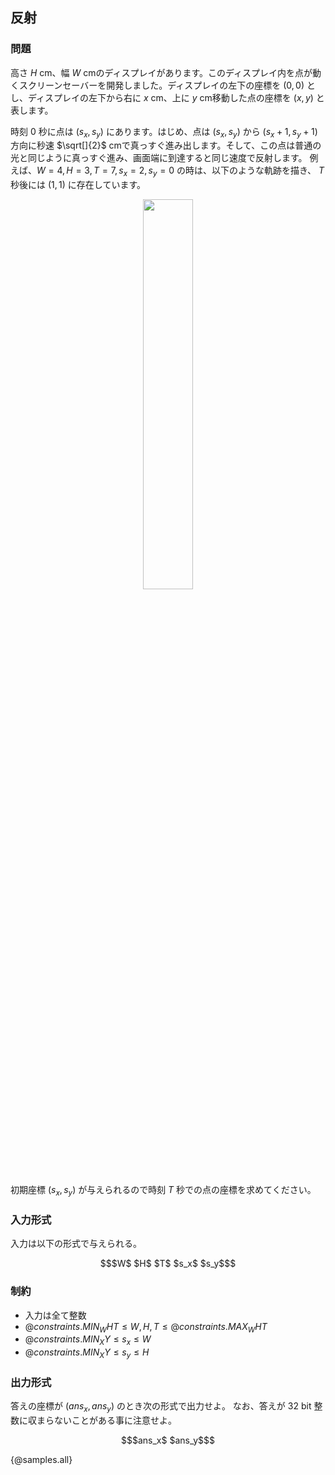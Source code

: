 ## 反射

### 問題
高さ $H$ cm、幅 $W$ cmのディスプレイがあります。このディスプレイ内を点が動くスクリーンセーバーを開発しました。ディスプレイの左下の座標を $(0, 0)$ とし、ディスプレイの左下から右に $x$ cm、上に $y$ cm移動した点の座標を $(x, y)$ と表します。

時刻 $0$ 秒に点は $(s_x, s_y)$ にあります。はじめ、点は $(s_x, s_y)$ から $(s_x + 1, s_y + 1)$ 方向に秒速 $\sqrt[]{2}$ cmで真っすぐ進み出します。そして、この点は普通の光と同じように真っすぐ進み、画面端に到達すると同じ速度で反射します。
例えば、$W=4, H=3, T=7, s_x=2, s_y=0$ の時は、以下のような軌跡を描き、 $T$ 秒後には $(1, 1)$ に存在しています。

<center>
    <img src='https://github.com/user-attachments/assets/2d297379-3400-4e33-b11b-d2de3e2c8662' width='40%'>
</center>

初期座標 $(s_x, s_y)$ が与えられるので時刻 $T$ 秒での点の座標を求めてください。


### 入力形式
入力は以下の形式で与えられる。

``` math
$W$ $H$ $T$
$s_x$ $s_y$
```

### 制約

- 入力は全て整数
- ${@constraints.MIN_WHT} \leq W, H, T \leq {@constraints.MAX_WHT}$
- ${@constraints.MIN_XY} \leq s_x \leq W$
- ${@constraints.MIN_XY} \leq s_y \leq H$



### 出力形式

答えの座標が $(ans_x, ans_y)$ のとき次の形式で出力せよ。
なお、答えが $32$ bit 整数に収まらないことがある事に注意せよ。

``` math
$ans_x$ $ans_y$
```

{@samples.all}
